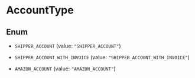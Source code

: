
# AccountType

## Enum


* `SHIPPER_ACCOUNT` (value: `"SHIPPER_ACCOUNT"`)

* `SHIPPER_ACCOUNT_WITH_INVOICE` (value: `"SHIPPER_ACCOUNT_WITH_INVOICE"`)

* `AMAZON_ACCOUNT` (value: `"AMAZON_ACCOUNT"`)



